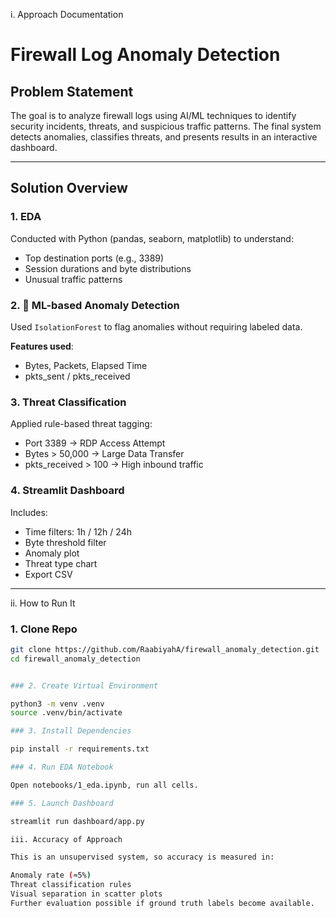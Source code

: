 i. Approach Documentation

# Firewall Log Anomaly Detection

## Problem Statement
The goal is to analyze firewall logs using AI/ML techniques to identify security incidents, threats, and suspicious traffic patterns. The final system detects anomalies, classifies threats, and presents results in an interactive dashboard.

---

## Solution Overview

### 1. EDA
Conducted with Python (pandas, seaborn, matplotlib) to understand:
- Top destination ports (e.g., 3389)
- Session durations and byte distributions
- Unusual traffic patterns

### 2. 🤖 ML-based Anomaly Detection
Used `IsolationForest` to flag anomalies without requiring labeled data.

**Features used**:
- Bytes, Packets, Elapsed Time
- pkts_sent / pkts_received

### 3. Threat Classification
Applied rule-based threat tagging:
- Port 3389 → RDP Access Attempt
- Bytes > 50,000 → Large Data Transfer
- pkts_received > 100 → High inbound traffic

### 4. Streamlit Dashboard
Includes:
- Time filters: 1h / 12h / 24h
- Byte threshold filter
- Anomaly plot
- Threat type chart
- Export CSV

---
ii. How to Run It

### 1. Clone Repo

```bash
git clone https://github.com/RaabiyahA/firewall_anomaly_detection.git
cd firewall_anomaly_detection


### 2. Create Virtual Environment

python3 -m venv .venv
source .venv/bin/activate

### 3. Install Dependencies

pip install -r requirements.txt

### 4. Run EDA Notebook

Open notebooks/1_eda.ipynb, run all cells.

### 5. Launch Dashboard

streamlit run dashboard/app.py

iii. Accuracy of Approach

This is an unsupervised system, so accuracy is measured in:

Anomaly rate (≈5%)
Threat classification rules
Visual separation in scatter plots
Further evaluation possible if ground truth labels become available.
